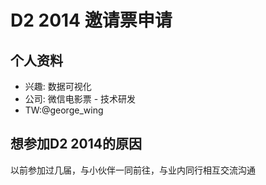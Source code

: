 # D2 2014 邀请票申请

## 个人资料

- 兴趣: 数据可视化
- 公司: 微信电影票 - 技术研发
- TW:@george_wing

## 想参加D2 2014的原因

以前参加过几届，与小伙伴一同前往，与业内同行相互交流沟通
